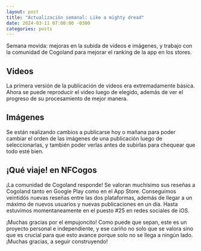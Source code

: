 ```yaml
---
layout: post
title: "Actualización semanal: Like a mighty dread"
date: 2024-03-11 07:00:00 -0300
categories: posts
---
```


Semana movida: mejoras en la subida de videos e imágenes, y trabajo con la comunidad de Cogoland para mejorar el ranking de la app en los stores.

## Videos

La primera versión de la publicación de videos era extremadamente básica. Ahora se puede reproducir el video luego de elegido, además de ver el progreso de su procesamiento de mejor manera.

## Imágenes

Se están realizando cambios a publicarse hoy o mañana para poder cambiar el orden de las imágenes de una publicación luego de seleccionarlas, y también poder verlas antes de subirlas para chequear que todo esté bien.

## ¡Qué viaje! en NFCogos

¡La comunidad de Cogoland responde! Se valoran muchísimo sus reseñas a Cogoland tanto en Google Play como en el App Store. Conseguimos veintidós nuevas reseñas entre las dos plataformas, además de llegar a un máximo de nuevos usuarios y nuevas publicaciones en un día. Hasta estuvimos momentaneamente en el puesto #25 en redes sociales de iOS.

¡Muchas gracias por el empujoncito! Como puede que sepan, este es un proyecto personal e independiente, y ese cariño no solo que se valora sino que es crucial para que esto avance porque solo no se llega a ningún lado. ¡Muchas gracias, a seguir construyendo!
